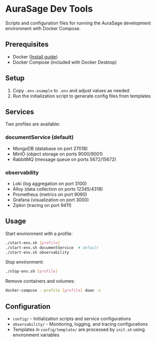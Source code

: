 # AuraSage Dev Tools

Scripts and configuration files for running the AuraSage development environment with Docker Compose.

## Prerequisites
* Docker ([Install guide](https://www.docker.com/get-started))
* Docker Compose (included with Docker Desktop)

## Setup

1. Copy `.env.example` to `.env` and adjust values as needed
2. Run the initialization script to generate config files from templates

## Services

Two profiles are available:

### documentService (default)
* MongoDB (database on port 27018)
* MinIO (object storage on ports 9000/9001)
* RabbitMQ (message queue on ports 5672/15672)

### observability
* Loki (log aggregation on port 3100)
* Alloy (data collection on ports 12345/4318)
* Prometheus (metrics on port 9090)
* Grafana (visualization on port 3000)
* Zipkin (tracing on port 9411)

## Usage

Start environment with a profile:
```bash
./start-env.sh [profile]
./start-env.sh documentService  # default
./start-env.sh observability
```

Stop environment:
```bash
./stop-env.sh [profile]
```

Remove containers and volumes:
```bash
docker-compose --profile [profile] down -v
```

## Configuration

* `config/` - Initialization scripts and service configurations
* `observability/` - Monitoring, logging, and tracing configurations
* Templates in `config/template/` are processed by `init.sh` using environment variables
